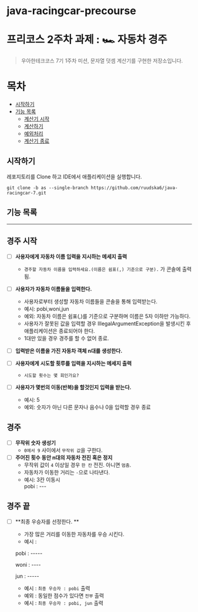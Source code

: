 # java-racingcar-precourse

# 프리코스 2주차 과제 : 🏎️ 자동차 경주

> 우아한테크코스 7기 1주차 미션, 문자열 덧셈 계산기를 구현한 저장소입니다.

# 목차

- [시작하기](#시작하기)
- [기능 목록](#기능-목록)
    - [계산기 시작](#계산기-시작)
    - [계산하기](#계산하기)
    - [예외처리](#예외처리)
    - [계산기 종료](#계산기-종료)

## 시작하기

레포지토리를 Clone 하고 IDE에서 애플리케이션을 실행합니다.

```git
git clone -b as --single-branch https://github.com/ruudska6/java-racingcar-7.git
```

## 기능 목록

---

## 경주 시작
- [ ] **사용자에게 자동차 이름 입력을 지시하는 메세지 출력**
    -  `경주할 자동차 이름을 입력하세요.(이름은 쉼표(,) 기준으로 구분).` 가 콘솔에 출력됨.
- [ ] **사용자가 자동차 이름들을 입력한다.**
    - 사용자로부터 생성할 자동차 이름들을 콘솔을 통해 입력받는다.
    - 예시: pobi,woni,jun
    - 예외: 자동차 이름은 쉼표(,)를 기준으로 구분하며 이름은 5자 이하만 가능하다.
    - 사용자가 잘못된 값을 입력할 경우 IllegalArgumentException을 발생시킨 후 애플리케이션은 종료되어야 한다.
    - 1대만 있을 경우 경주를 할 수 없어 종료.
- [ ] **입력받은 이름을 가진 자동차 객체 n대를 생성한다.**

- [ ] **사용자에게 시도할 횟루를 입력을 지시하는 메세지 출력**
  - `시도할 횟수는 몇 회인가요? ` 
- [ ] **사용자가 몇번의 이동(반복)을 할것인지 입력을 받는다.**
  - 예시: 5
  - 예외: 숫자가 아닌 다른 문자나 음수나 0을 입력할 경우 종료
## 경주
- [ ] **무작위 숫자 생성기**
  - `0에서 9` 사이에서 `무작위 값`을 구한다.
- [ ] **주어진 횟수 동안 n대의 자동차 전진 혹은 정지**
    -  무작위 값이 `4` 이상일 경우 `한 칸` 전진. 아니면 `멈춤`.
    - 자동차가 이동한 거리는 `-`으로 나타낸다.
    - 예시: 3칸 이동시   
    pobi : ---

## 경주 끝
- [ ] **최종 우승자를 선정한다. **
    -  가장 많은 거리를 이동한 자동차를 우승 시킨다.
    - 예시 :  
  
    pobi : -----  

    woni : ----  
  
    jun : -----

    - 예시 : `최종 우승자 : pobi` 출력
    - 예외 : 동일한 점수가 있다면 `전부` 출력
    - 예시 : `최종 우승자 : pobi, jun` 출력